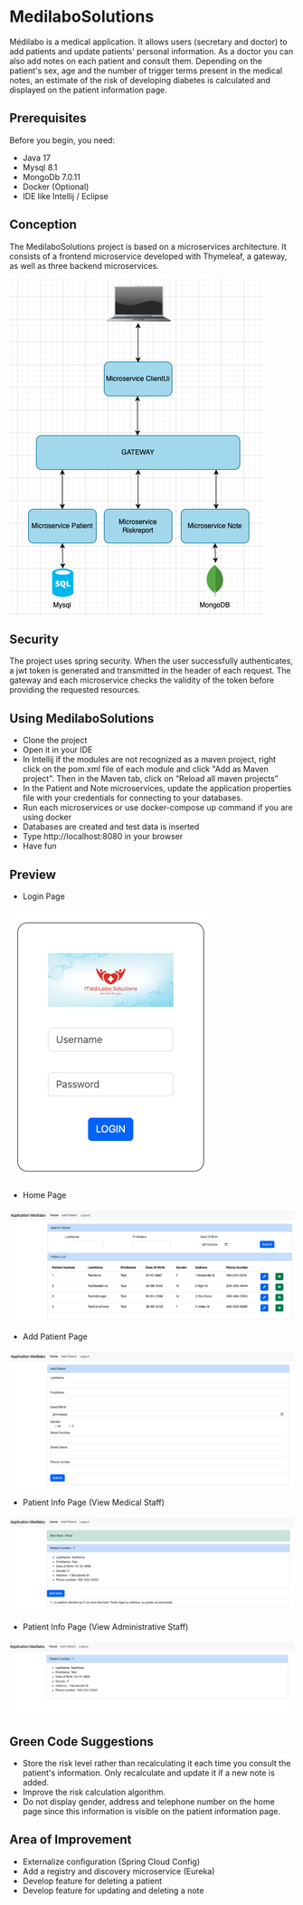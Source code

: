 # MedilaboSolutions

Médilabo is a medical application. It allows users (secretary and doctor) to add patients and update patients' personal information.
As a doctor you can also add notes on each patient and consult them. Depending on the patient's sex, age and the number of trigger terms
present in the medical notes, an estimate of the risk of developing diabetes is calculated and displayed on the patient information page.

## Prerequisites
Before you begin, you need:
* Java 17
* Mysql 8.1
* MongoDb 7.0.11
* Docker (Optional)
* IDE like Intellij / Eclipse

## Conception
The MedilaboSolutions project is based on a microservices architecture. It consists of a frontend microservice developed with Thymeleaf, a gateway, as well as three backend microservices.

![alt architecture](clientUi/src/main/resources/static/assets/architecture.png)

## Security
The project uses spring security. When the user successfully authenticates, a jwt token is generated and transmitted in the header of each request. The gateway and each microservice checks the validity of the token before providing the requested resources.

## Using MedilaboSolutions
* Clone the project
* Open it in your IDE
* In Intellij if the modules are not recognized as a maven project, right click on the pom.xml file of each module and click "Add as Maven project". Then in the Maven tab, click on “Reload all maven projects”
* In the Patient and Note microservices, update the application properties file with your credentials for connecting to your databases.
* Run each microservices or use docker-compose up command if you are using docker
* Databases are created and test data is inserted
* Type http://localhost:8080 in your browser
* Have fun

## Preview
* Login Page

![alt login page](clientUi/src/main/resources/static/assets/login.png)

* Home Page

![alt home page](clientUi/src/main/resources/static/assets/home_page.png)

* Add Patient Page

![alt add patient page](clientUi/src/main/resources/static/assets/add_patient_form.png)

* Patient Info Page (View Medical Staff)

![alt login page](clientUi/src/main/resources/static/assets/patient_info_admin.png)

* Patient Info Page (View Administrative Staff)

![alt patient info page view for administrative page](clientUi/src/main/resources/static/assets/patient_info_user.png)

## Green Code Suggestions
* Store the risk level rather than recalculating it each time you consult the patient's information. Only recalculate and update it if a new note is added.
* Improve the risk calculation algorithm.
* Do not display gender, address and telephone number on the home page since this information is visible on the patient information page.


## Area of Improvement
* Externalize configuration (Spring Cloud Config)
* Add a registry and discovery microservice (Eureka)
* Develop feature for deleting a patient
* Develop feature for updating and deleting a note
